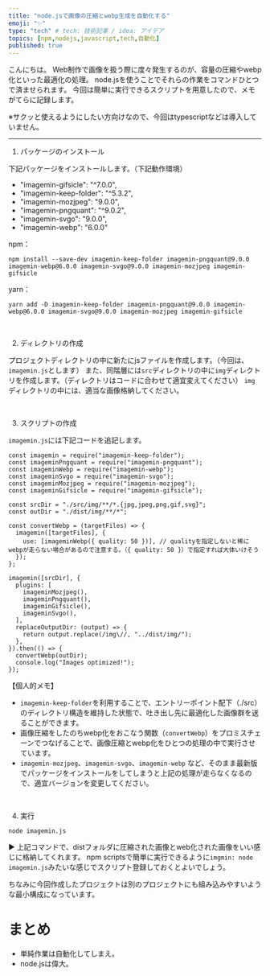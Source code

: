 ```yaml
---
title: "node.jsで画像の圧縮とwebp生成を自動化する"
emoji: "✨"
type: "tech" # tech: 技術記事 / idea: アイデア
topics: [npm,nodejs,javascript,tech,自動化]
published: true
---
```


こんにちは。
Web制作で画像を扱う際に度々発生するのが、容量の圧縮やwebp化といった最適化の処理。
node.jsを使うことでそれらの作業をコマンドひとつで済ませられます。
今回は簡単に実行できるスクリプトを用意したので、メモがてらに記録します。

※サクッと使えるようにしたい方向けなので、今回はtypescriptなどは導入していません。

---------------------------------------
   
1. パッケージのインストール

下記パッケージをインストールします。（下記動作環境）

* "imagemin-gifsicle": "^7.0.0",
* "imagemin-keep-folder": "^5.3.2",
* "imagemin-mozjpeg": "9.0.0",
* "imagemin-pngquant": "^9.0.2",
* "imagemin-svgo": "9.0.0",
* "imagemin-webp": "6.0.0"

npm：
```
npm install --save-dev imagemin-keep-folder imagemin-pngquant@9.0.0 imagemin-webp@6.0.0 imagemin-svgo@9.0.0 imagemin-mozjpeg imagemin-gifsicle
```


yarn：
``` 
yarn add -D imagemin-keep-folder imagemin-pngquant@9.0.0 imagemin-webp@6.0.0 imagemin-svgo@9.0.0 imagemin-mozjpeg imagemin-gifsicle
```

<br/>

2. ディレクトリの作成

プロジェクトディレクトリの中に新たにjsファイルを作成します。（今回は、`imagemin.js`とします）
また、同階層には`src`ディレクトリの中に`img`ディレクトリを作成します。（ディレクトリはコードに合わせて適宜変えてください）
`img`ディレクトリの中には、適当な画像格納してください。

<br/>

3. スクリプトの作成

`imagemin.js`には下記コードを追記します。

```
const imagemin = require("imagemin-keep-folder");
const imageminPngquant = require("imagemin-pngquant");
const imageminWebp = require("imagemin-webp");
const imageminSvgo = require("imagemin-svgo");
const imageminMozjpeg = require("imagemin-mozjpeg");
const imageminGifsicle = require("imagemin-gifsicle");

const srcDir = "./src/img/**/*.{jpg,jpeg,png,gif,svg}";
const outDir = "./dist/img/**/*";

const convertWebp = (targetFiles) => {
  imagemin([targetFiles], {
    use: [imageminWebp({ quality: 50 })], // qualityを指定しないと稀にwebpが走らない場合があるので注意する。（{ quality: 50 }）で指定すれば大体いけそう
  });
};

imagemin([srcDir], {
  plugins: [
    imageminMozjpeg(),
    imageminPngquant(),
    imageminGifsicle(),
    imageminSvgo(),
  ],
  replaceOutputDir: (output) => {
    return output.replace(/img\//, "../dist/img/");
  },
}).then(() => {
  convertWebp(outDir);
  console.log("Images optimized!");
});
```

【個人的メモ】
* `imagemin-keep-folder`を利用することで、エントリーポイント配下（./src）のディレクトリ構造を維持した状態で、吐き出し先に最適化した画像群を送ることができます。
* 画像圧縮をしたのちwebp化をおこなう関数（`convertWebp`）をプロミスチェーンでつなげることで、画像圧縮とwebp化をひとつの処理の中で実行させています。
* `imagemin-mozjpeg`、`imagemin-svgo`、`imagemin-webp` など、そのまま最新版でパッケージをインストールをしてしまうと上記の処理が走らなくなるので、適宜バージョンを変更してください。

<br/>

4. 実行

`node imagemin.js`

▶︎ 上記コマンドで、distフォルダに圧縮された画像とweb化された画像をいい感じに格納してくれます。
npm scriptsで簡単に実行できるように`imgmin: node imagemin.js`みたいな感じでスクリプト登録しておくとよいでしょう。

ちなみに今回作成したプロジェクトは別のプロジェクトにも組み込みやすいような最小構成になっています。

# まとめ
* 単純作業は自動化してしまえ。
* node.jsは偉大。